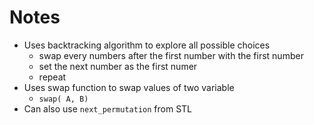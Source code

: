 # Notes
* Uses backtracking algorithm to explore all possible choices 
    * swap every numbers after the first number with the first number
    *  set the next number as the first numer
    *   repeat
* Uses swap function to swap values of two variable
    * `swap( A, B)`
* Can also use `next_permutation` from STL 
